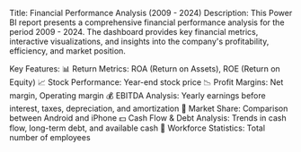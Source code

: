Title: Financial Performance Analysis (2009 - 2024)
Description:
This Power BI report presents a comprehensive financial performance analysis for the period 2009 - 2024. The dashboard provides key financial metrics, interactive visualizations, and insights into the company's profitability, efficiency, and market position.

Key Features:
📊 Return Metrics: ROA (Return on Assets), ROE (Return on Equity)
📈 Stock Performance: Year-end stock price
📉 Profit Margins: Net margin, Operating margin
💰 EBITDA Analysis: Yearly earnings before interest, taxes, depreciation, and amortization
📡 Market Share: Comparison between Android and iPhone
💵 Cash Flow & Debt Analysis: Trends in cash flow, long-term debt, and available cash
👥 Workforce Statistics: Total number of employees
